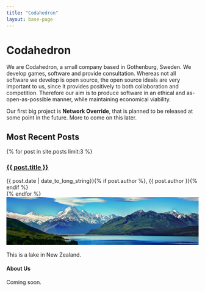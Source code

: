 ```yaml
---
title: "Codahedron"
layout: base-page
---
```




<div class="main-content window win-big" markdown="1">

# Codahedron

We are Codahedron, a small company based in Gothenburg, Sweden. We develop games, software and provide consultation. Whereas not all software we develop is open source, the open source ideals are very important to us, since it provides positively to both collaboration and competition. Therefore our aim is to produce software in an ethical and as-open-as-possible manner, while maintaining economical viability.

Our first big project is **Network Override**, that is planned to be released at some point in the future. More to come on this later.

</div>

<div class="blog-list window win-wide-2">
   <h2> Most Recent Posts </h2>
   {% for post in site.posts limit:3 %}
      <div>
         <h3>
            <a href="{{ post.url | relative_url }}"> {{ post.title }} </a>
         </h3>
         <p style="margin: 0;"> {{ post.date | date_to_long_string}}{% if post.author %}, {{ post.author }}{% endif %} </p>
      </div>
   {% endfor %}
</div>

<div class="main-content window win-wide-2" markdown="1">
<img src="/assets/images/new-zealand-lake-mountains-road-4.jpg">

This is a lake in New Zealand.
</div>

<div class="main-content window win-wide-2" markdown="1">

#### About Us

Coming soon.

</div>

